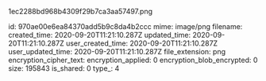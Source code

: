 1ec2288bd968b4309f29b7ca3aa57497.png

id: 970ae00e6ea84370add5b9c8da4b2ccc
mime: image/png
filename: 
created_time: 2020-09-20T11:21:10.287Z
updated_time: 2020-09-20T11:21:10.287Z
user_created_time: 2020-09-20T11:21:10.287Z
user_updated_time: 2020-09-20T11:21:10.287Z
file_extension: png
encryption_cipher_text: 
encryption_applied: 0
encryption_blob_encrypted: 0
size: 195843
is_shared: 0
type_: 4